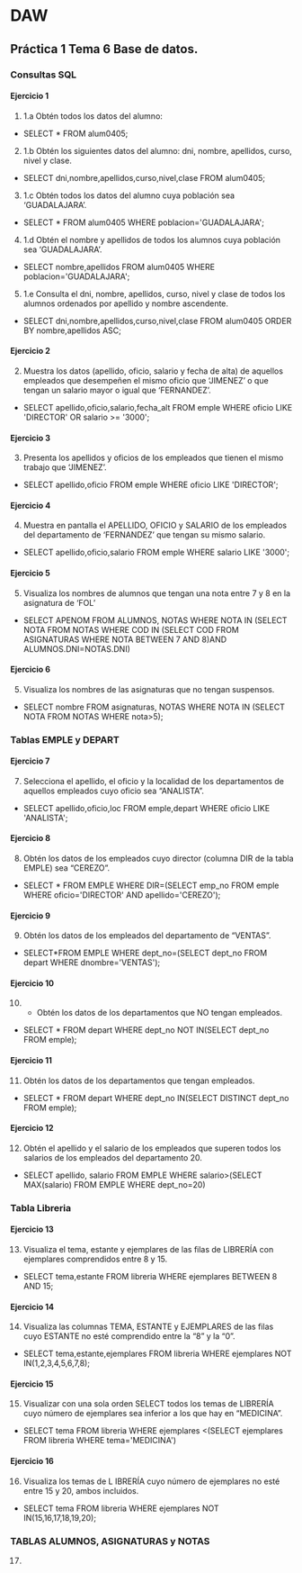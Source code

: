 # DAW

## Práctica 1 Tema 6 Base de datos.

### Consultas SQL
#### Ejercicio 1
1. 1.a  Obtén todos los datos del alumno:
  - SELECT * FROM alum0405;
2. 1.b Obtén los siguientes datos del alumno: dni, nombre, apellidos, curso, nivel y clase.
  - SELECT dni,nombre,apellidos,curso,nivel,clase FROM alum0405;
3. 1.c Obtén todos los datos del alumno cuya población sea ‘GUADALAJARA’.
  - SELECT * FROM alum0405 WHERE poblacion='GUADALAJARA';
4. 1.d Obtén el nombre y apellidos de todos los alumnos cuya población sea ‘GUADALAJARA’.
  - SELECT nombre,apellidos FROM alum0405 WHERE poblacion='GUADALAJARA';
5. 1.e Consulta el dni, nombre, apellidos, curso, nivel y clase de todos los alumnos ordenados por apellido y nombre ascendente.
  - SELECT dni,nombre,apellidos,curso,nivel,clase FROM alum0405 ORDER BY nombre,apellidos ASC;
#### Ejercicio 2
2. Muestra los datos (apellido, oficio, salario y fecha de alta) de aquellos empleados que desempeñen el mismo oficio que ‘JIMENEZ’ o que tengan un salario mayor o igual que ‘FERNANDEZ’.
  - SELECT apellido,oficio,salario,fecha_alt FROM emple WHERE oficio LIKE 'DIRECTOR' OR salario >= '3000';
#### Ejercicio 3
3. Presenta los apellidos y oficios de los empleados que tienen el mismo trabajo que ‘JIMENEZ’.
  - SELECT apellido,oficio FROM emple WHERE oficio LIKE 'DIRECTOR';
#### Ejercicio 4
4. Muestra en pantalla el APELLIDO, OFICIO y SALARIO de los empleados del departamento de ‘FERNANDEZ’ que tengan su mismo salario.
  - SELECT apellido,oficio,salario FROM emple WHERE salario LIKE '3000';
#### Ejercicio 5
5. Visualiza los nombres de alumnos que tengan una nota entre 7 y 8 en la asignatura de ‘FOL’
  - SELECT APENOM FROM ALUMNOS, NOTAS WHERE NOTA IN (SELECT NOTA FROM NOTAS WHERE COD IN (SELECT COD FROM ASIGNATURAS WHERE NOTA BETWEEN 7 AND 8)AND ALUMNOS.DNI=NOTAS.DNI)
#### Ejercicio 6
5. Visualiza los nombres de las asignaturas que no tengan suspensos.
  - SELECT nombre FROM asignaturas, NOTAS WHERE NOTA IN (SELECT NOTA FROM NOTAS WHERE nota>5);
### Tablas EMPLE y DEPART
#### Ejercicio 7
7. Selecciona el apellido, el oficio y la localidad de los departamentos de aquellos empleados cuyo oficio sea “ANALISTA”.
  - SELECT apellido,oficio,loc FROM emple,depart WHERE oficio LIKE 'ANALISTA';
#### Ejercicio 8
8. Obtén los datos de los empleados cuyo director (columna DIR de la tabla EMPLE) sea “CEREZO”.
  -  SELECT * FROM EMPLE WHERE DIR=(SELECT emp_no FROM emple WHERE oficio='DIRECTOR' AND apellido='CEREZO');
#### Ejercicio 9
9. Obtén los datos de los empleados del departamento de “VENTAS”.
  - SELECT*FROM EMPLE WHERE dept_no=(SELECT dept_no FROM depart WHERE dnombre='VENTAS');
#### Ejercicio 10
10. - Obtén los datos de los departamentos que NO tengan empleados.
  - SELECT * FROM depart WHERE dept_no NOT IN(SELECT dept_no FROM emple);
#### Ejercicio 11
11. Obtén los datos de los departamentos que tengan empleados.
  - SELECT * FROM depart WHERE dept_no IN(SELECT DISTINCT dept_no FROM emple);
#### Ejercicio 12
12. Obtén el apellido y el salario de los empleados que superen todos los salarios de los empleados del departamento 20.
  - SELECT apellido, salario FROM EMPLE WHERE salario>(SELECT MAX(salario) FROM EMPLE WHERE dept_no=20)
### Tabla Libreria
#### Ejercicio 13
13. Visualiza el tema, estante y ejemplares de las filas de LIBRERÍA con ejemplares comprendidos entre 8 y 15.
  - SELECT tema,estante FROM libreria WHERE ejemplares BETWEEN 8 AND 15;
#### Ejercicio 14
14. Visualiza  las  columnas  TEMA, ESTANTE  y  EJEMPLARES  de  las  filas  cuyo  ESTANTE  no  esté comprendido entre la “8” y la “0”.
  - SELECT tema,estante,ejemplares FROM libreria WHERE ejemplares NOT IN(1,2,3,4,5,6,7,8);
#### Ejercicio 15
15. Visualizar  con  una  sola  orden  SELECT  todos  los  temas  de  LIBRERÍA  cuyo  número  de ejemplares sea inferior a los que hay en “MEDICINA”.
  - SELECT tema FROM libreria WHERE ejemplares <(SELECT ejemplares FROM libreria WHERE tema='MEDICINA')
#### Ejercicio 16
16. Visualiza los temas de L IBRERÍA cuyo número de ejemplares no esté entre 15 y 20, ambos incluidos.
  - SELECT tema FROM libreria WHERE ejemplares NOT IN(15,16,17,18,19,20);
### TABLAS ALUMNOS, ASIGNATURAS y NOTAS
17. 
